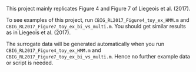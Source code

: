 This project mainly replicates Figure 4 and Figure 7 of Liegeois et al. (2017). 

To see examples of this project, run `CBIG_RL2017_Figure4_toy_ex_HMM.m` and `CBIG_RL2017_Figure7_toy_ex_bi_vs_multi.m`. 
You should get similar results as in Liegeois et al. (2017).

The surrogate data will be generated automatically when you run `CBIG_RL2017_Figure4_toy_ex_HMM.m` and `CBIG_RL2017_Figure7_toy_ex_bi_vs_multi.m`. Hence no further example data or script is needed.
